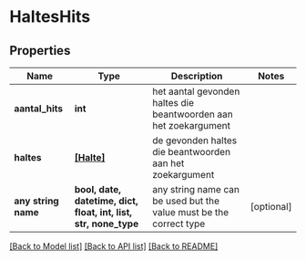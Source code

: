 # HaltesHits


## Properties
Name | Type | Description | Notes
------------ | ------------- | ------------- | -------------
**aantal_hits** | **int** | het aantal gevonden haltes die beantwoorden aan het zoekargument | 
**haltes** | [**[Halte]**](Halte.md) | de gevonden haltes die beantwoorden aan het zoekargument | 
**any string name** | **bool, date, datetime, dict, float, int, list, str, none_type** | any string name can be used but the value must be the correct type | [optional]

[[Back to Model list]](../README.md#documentation-for-models) [[Back to API list]](../README.md#documentation-for-api-endpoints) [[Back to README]](../README.md)


